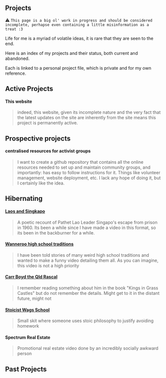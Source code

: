Projects
---
:warning:
``
This page is a big ol' work in progress and should be considered incomplete, perhapse even containing a little misinformation as a treat :3
``

Life for me is a myriad of volatile ideas, it is rare that they are seen to the end.

Here is an index of my projects and their status, both current and abandoned.

Each is linked to a personal project file, which is private and for my own reference.

## Active Projects
#### This website
>indeed, this website, given its incomplete nature and the very fact that the latest updates on the site are inherently from the site means this project is permanently active.

## Prospective projects
#### centralised resources for activist groups
>I want to create a github repository that contains all the online resources needed to set up and maintain community groups, and importantly: has easy to follow instructions for it. Things like volunteer management, website deployment, etc. I lack any hope of doing it, but I certainly like the idea.

#### 
>

## Hibernating 

#### [Laos and Singkapo](https://hackmd.io/@loomhigh/HJBqnOmbkx)

>A poetic recount of Pathet Lao Leader Singapo's escape from prison in 1960. Its been a while since I have made a video in this format, so its been in the backburner for a while.

#### [Wanneroo high school traditions](https://hackmd.io/@loomhigh/SJsLu5ngye)

>I have been told stories of many weird high school traditions and wanted to make a funny video detailing them all. As you can imagine, this video is not a high priority

#### [Carr Boyd the Qld Rascal](https://hackmd.io/Bxf_G3cdRvy9t6HyKFQ_Cg?view)

>I remember reading something about him in the book "Kings in Grass Castles" but do not remember the details. Might get to it in the distant future, might not

#### [Stoicist Wags School](https://hackmd.io/@loomhigh/SJHZLc3ekg)

>Small skit where someone uses stoic philosophy to justify avoiding homework

#### Spectrum Real Estate
>Promotional real estate video done by an incredibly socially awkward person



## Past Projects

#### 